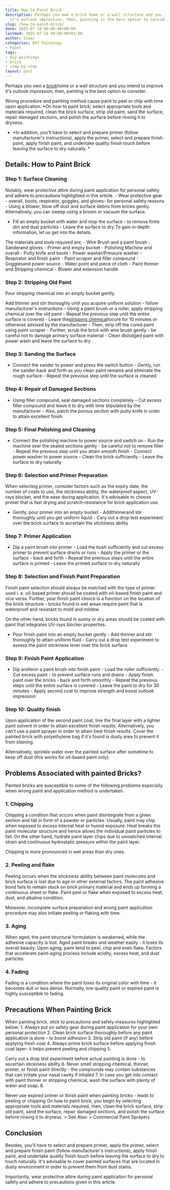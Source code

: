 ```yaml
---
title: How to Paint Brick
description: Perhaps you own a brick home or a wall structure and you intend to improve
  it's outlook impression, then, painting is the best option to consider. Wrong...
slug: /how-to-paint-brick/
date: 2025-07-10 00:00:00+00:00
lastmod: 2025-07-10 00:00:00+03:00
author: Isaac
categories: DIY Paintings
- Paint
tags:
- diy-paintings
- brick
- step-by-step
layout: post
---
```

Perhaps you own a [brick](https://pestpolicy.com/how-to-remove-paint-from-brick/)home or a wall structure and you intend to improve it's outlook impression, then, painting is the best option to consider.

Wrong procedure and painting method cause paint to peel or chip with time upon application. *On how to paint brick; select appropriate tools and materials required, clean the brick surface, strip old paint, sand the surface, repair damaged sections, and polish the surface before rinsing it to dryness.

* *In addition, you'll have to select and prepare primer (follow manufacturer's instructions), apply the primer, select and prepare finish paint, apply finish paint, and undertake quality finish touch before leaving the surface to dry naturally. *

##  Details: How to Paint Brick

###  Step 1: Surface Cleaning

Notably, wear protective attire during paint application for personal safety and adhere to precautions highlighted in this article. - Wear protective gear - overall, boots, respirator, goggles, and gloves- for personal safety reasons - Using a blower, blow off dust and surface debris from bricks gently. Alternatively, you can sweep using a broom or vacuum the surface.

- Fill an empty bucket with water and mop the surface - to remove finite dirt and dust particles - Leave the surface to dry To gain in-depth information, let us get into the details.

The materials and tools required are; - Wire Brush and a paint brush - Sanderand gloves - Primer and empty bucket - Polishing Machine and overall - Putty knife and boots - Power washer/Pressure washer - Respirator and finish paint - Paint scraper and filler compound - Gogglesand power source - Water point and piece of cloth - Paint thinner and Stripping chemical - Blower and extension handle

###  Step 2: Stripping Old Paint

Pour stripping chemical into an empty bucket gently.

Add thinner and stir thoroughly until you acquire uniform solution - follow manufacturer's instructions - Using a paint brush or a roller, apply stripping chemical over the old paint - Repeat the previous step until the entire surface is covered - Leave the[stripping chemical](https://pestpolicy.com/how-to-remove-paint-from-brick/)tocure for 10 minutes or otherwise advised by the manufacturer - Then, strip off the cured paint using paint scraper - Further, scrub the brick with wire brush gently - be careful not to damage primary surface material - Clean dislodged paint with power wash and leave the surface to dry

###  Step 3: Sanding the Surface

- Connect the sander to power and press the switch button - Gently, run the sander back and forth as you clean paint remains and eliminate the rough surface - Repeat the previous step until the surface is cleaned

###  Step 4: Repair of Damaged Sections

- Using filler compound, seal damaged sections completely - Cut excess filler compound and leave it to dry with time stipulated by the manufacturer - Also, patch the porous section with putty knife in order to attain excellent finish

###  Step 5: Final Polishing and Cleaning

- Connect the polishing machine to power source and switch on - Run the machine over the sealed sections gently - be careful not to remove filler - Repeat the previous step until you attain smooth finish - Connect power washer to power source - Clean the brick sufficiently - Leave the surface to dry naturally

###  Step 6: Selection and Primer Preparation

When selecting primer, consider factors such as the expiry date, the number of coats to use, the stickiness ability, the waterproof aspect, UV-rays blocker, and the ease during application. It's advisable to choose primer that is fast drying and scratch-resistance for brick application use.

- Gently, pour primer into an empty bucket - Addthinnerand stir thoroughly until you get uniform liquid - Cary out a drop test experiment over the brick surface to ascertain the stickiness ability

###  Step 7: Primer Application

- Dip a paint brush into primer - Load the bush sufficiently and cut excess primer to prevent surface drains or runs - Apply the primer or the surface - back and forth - Repeat the previous steps until the entire surface is primed - Leave the primed surface to dry naturally

###  Step 8: Selection and Finish Paint Preparation

Finish paint selection should always be matched with the type of primer used i. e. oil-based primer should be coated with oil-based finish paint and vice versa. Further, your finish paint choice is a function on the location of the brick structure - bricks found in wet areas require paint that is waterproof and resistant to mold and mildew.

On the other hand, bricks found in sunny or dry areas should be coated with paint that integrates UV-rays blocker properties.

- Pour finish paint into an empty bucket gently - Add thinner and stir thoroughly to attain uniform fluid - Carry out a drop test experiment to assess the paint stickiness lever over the brick surface

###  Step 9: Finish Paint Application

- Dip arolleror a paint brush into finish paint - Load the roller sufficiently. - Cut excess paint - to prevent surface runs and drains - Apply finish paint over the bricks - back and forth smoothly - Repeat the previous steps until the entire surface is covered - Leave the paint to dry for 30 minutes - Apply second coat to improve strength and boost outlook impression

###  Step 10: Quality finish

Upon application of the second paint coat, line the final layer with a lighter paint solvent in order to attain excellent finish results. Alternatively, you can't use a paint sprayer in order to attain best finish results. Cover the painted brick with polyethylene bag if it's found is dusty area to prevent it from staining.

Alternatively, sprinkle water over the painted surface after sometime to keep off dust (this works for oil-based paint only).

##  Problems Associated with painted Bricks?

Painted bricks are susceptible to some of the following problems especially when wrong paint and application method is undertaken.

###  1. Chipping

Chipping a condition that occurs when paint disintegrate from a given section and fall in form of a powder or particles. Usually, paint may chip when exposed to excess internal heat or humid exposure. Heat breaks the paint molecular structure and hence allows the individual paint particles to fall. On the other hand, hydrate paint layer chips due to unmatched internal strain and continuous hydrostatic pressure within the paint layer.

Chipping is more pronounced in wet areas than dry ones.

###  2. Peeling and flake

Peeling occurs when the stickiness ability between paint molecules and brick surface is lost due to age or other external factors. The paint adhesive bond fails to remain stuck on brick primary material and ends up forming a continuous sheet or flake. Paint peel or flake when exposed to excess heat, dust, and alkaline condition.

Moreover, incomplete surface preparation and wrong paint application procedure may also initiate peeling or flaking with time.

###  3. Aging

When aged, the paint structural formulation is weakened, while the adhesive capacity is lost. Aged paint breaks and weather easily - it loses its overall beauty. Upon aging, paint tend to peel, chip and even flake. Factors that accelerate paint-aging process include acidity, excess heat, and dust particles.

###  4. Fading

Fading is a condition where the paint loses its original color with time - it becomes dull or less dense. Normally, low quality paint or expired paint is highly susceptible to fading.

##  Precautions When Painting Brick

When painting brick, stick to precautions and safety measures highlighted below: 1. Always put on safety gear during paint application for your own personal protection 2. Clean brick surface thoroughly before any paint application is done - to boost adhesion 3. Strip old paint (if any) before applying fresh coat 4. Always prime brick surface before applying finish coat layer- it helps prevent peeling and chipping 5.

Carry out a drop test experiment before actual painting is done - to ascertain stickiness ability 6. Never smell stripping chemical, thinner, primer, or finish paint directly - the compounds may contain substances that can irritate your nasal cavity if inhaled 7. In case you get into contact with paint thinner or stripping chemical, wash the surface with plenty of water and soap. 8.

Never use expired primer or finish paint when painting bricks - leads to peeling or chipping On how to paint brick, you begin by selecting appropriate tools and materials required, then, clean the brick surface, strip old paint, sand the surface, repair damaged sections, and polish the surface before rinsing it to dryness. > See Also: > Commercial Paint Sprayers

##  Conclusion

Besides, you'll have to select and prepare primer, apply the primer, select and prepare finish paint (follow manufacturer's instructions), apply finish paint, and undertake quality finish touch before leaving the surface to dry to touch naturally. It's advisable to cover painted surfaces that are located in dusty environment in order to prevent them from dust stains.

Importantly, wear protective attire during paint application for personal safety and adhere to precautions given in this article.